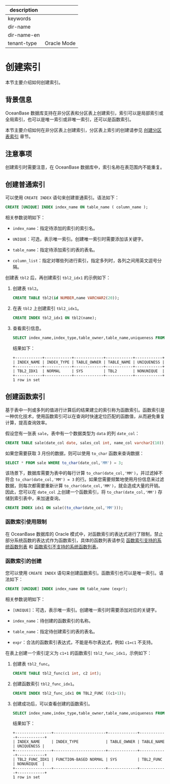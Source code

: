 |description||
|---|---|
|keywords||
|dir-name||
|dir-name-en||
|tenant-type|Oracle Mode|

# 创建索引

本节主要介绍如何创建索引。

## 背景信息

OceanBase 数据库支持在非分区表和分区表上创建索引，索引可以是局部索引或全局索引，也可以是唯一索引或非唯一索引，还可以是函数索引。

本节主要介绍如何在非分区表上创建索引，分区表上索引的创建请参见 [创建分区表索引](../200.manage-partitions-of-oracle-mode/900.create-partition-table-index-of-oracle-mode/200.local-index-of-oracle-mode.md) 章节。

## 注意事项

创建索引时需要注意，在 OceanBase 数据库中，索引名称在表范围内不能重复。

## 创建普通索引

可以使用 `CREATE INDEX` 语句来创建普通索引。语法如下：

```sql
CREATE [UNIQUE] INDEX index_name ON table_name ( column_name );
```

相关参数说明如下：

* `index_name`：指定待添加的索引的索引名。

* `UNIQUE`：可选，表示唯一索引。创建唯一索引时需要添加该关键字。

* `table_name`：指定待添加索引的表的表名。

* `column_list`：指定对哪些列进行索引，指定多列时，各列之间用英文逗号分隔。

创建表 `tbl2` 后，再创建索引 `tbl2_idx1` 的示例如下：

1. 创建表 `tbl2`。

   ```sql
   CREATE TABLE tbl2(id NUMBER,name VARCHAR2(20));
   ```

2. 在表 `tbl2` 上创建索引 `tbl2_idx1`。

   ```sql
   CREATE INDEX tbl2_idx1 ON tbl2(name);
   ```

3. 查看索引信息。

   ```sql
   SELECT index_name,index_type,table_owner,table_name,uniqueness FROM user_indexes WHERE table_name='TBL2';
   ```

   结果如下：

   ```shell
   +------------+------------+-------------+------------+------------+
   | INDEX_NAME | INDEX_TYPE | TABLE_OWNER | TABLE_NAME | UNIQUENESS |
   +------------+------------+-------------+------------+------------+
   | TBL2_IDX1  | NORMAL     | SYS         | TBL2       | NONUNIQUE  |
   +------------+------------+-------------+------------+------------+
   1 row in set
   ```

## 创建函数索引

基于表中一列或多列的值进行计算后的结果建立的索引称为函数索引。函数索引是一种优化技术，使用函数索引可以在查询时快速定位匹配的函数值，从而避免重复计算，提高查询效率。

假设您有一张表 `sale`，表中有一个数据类型为 `data` 的列 `date_col`：

```sql
CREATE TABLE sale(date_col date, sales_col int, name_col varchar2(10));
```

如果您需要获取 3 月份的数据，则可以使用 `to_char` 函数来查询数据：

```sql
SELECT * FROM sale WHERE to_char(date_col,'MM') = 3;
```

该场景下，数据库需要为表中的每行计算 `to_char(date_col,'MM')`，并过滤掉不符合 `to_char(date_col,'MM') = 3` 的行。如果您需要频繁地使用月份信息来过滤数据，则每次都需要重新计算 `to_char(date_col,'MM')`，就会造成大量的开销。因此，您可以在 `date_col` 上创建一个函数索引，将 `to_char(date_col,'MM')` 存储到索引表中，来加速查询。

```sql
CREATE INDEX idx1 ON sale((to_char(date_col,'MM')));
```

### 函数索引使用限制

在 OceanBase 数据库的 Oracle 模式中，对函数索引的表达式进行了限制，禁止部分系统函数的表达式作为函数索引，具体的函数列表请参见 [函数索引支持的系统函数列表](../400.manage-indexes-of-oracle-mode/500.function-index-list-of-supported-functions-of-oracle-mode.md) 和 [函数索引不支持的系统函数列表](../400.manage-indexes-of-oracle-mode/600.function-index-list-of-not-supported-functions-of-oracle-mode.md)。

### 函数索引的创建

您可以使用 `CREATE INDEX` 语句来创建函数索引。函数索引也可以是唯一索引。语法如下：

```sql
CREATE [UNIQUE] INDEX index_name ON table_name (expr);
```

相关参数说明如下：

* `[UNIQUE]`：可选，表示唯一索引。创建唯一索引时需要添加对应的关键字。

* `index_name`：待创建的函数索引的名称。

* `table_name`：指定待创建索引的表的表名。

* `expr`：合法的函数索引表达式，不能是布尔表达式，例如 `c1=c1` 不支持。

在表上创建一个索引定义为 `c1+1` 的函数索引 `tbl2_func_idx1`，示例如下：

1. 创建表 `tbl2_func`。

   ```sql
   CREATE TABLE tbl2_func(c1 int, c2 int);
   ```

2. 创建函数索引 `tbl2_func_idx1`。

   ```sql
   CREATE INDEX tbl2_func_idx1 ON TBL2_FUNC ((c1+1));
   ```

3. 创建成功后，可以查看创建的函数索引。

   ```sql
   SELECT index_name,index_type,table_owner,table_name,uniqueness FROM user_indexes WHERE table_name='TBL2_FUNC';
   ```

   结果如下：

   ```shell
   +----------------+-----------------------+-------------+------------+------------+
   | INDEX_NAME     | INDEX_TYPE            | TABLE_OWNER | TABLE_NAME | UNIQUENESS |
   +----------------+-----------------------+-------------+------------+------------+
   | TBL2_FUNC_IDX1 | FUNCTION-BASED NORMAL | SYS         | TBL2_FUNC  | NONUNIQUE  |
   +----------------+-----------------------+-------------+------------+------------+
   1 row in set
   ```
